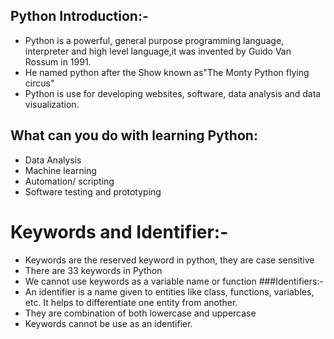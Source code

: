 ## Python Introduction:-
* Python is a powerful, general purpose programming language, interpreter and high level language,it was invented by Guido Van Rossum in 1991.
* He named python after the Show known as"The Monty Python flying circus"
* Python is use for developing websites, software, data analysis and data visualization.

## What can you do with learning Python:
* Data Analysis
* Machine learning
* Automation/ scripting
* Software testing and prototyping

# Keywords and Identifier:-
* Keywords are the reserved keyword in python, they are case sensitive
* There are 33 keywords in Python
* We cannot use keywords as a variable name or function
###Identifiers:-
* An identifier is a name given to entities like class, functions, variables, etc. It helps to differentiate one entity from another.
* They are combination of both lowercase and uppercase
* Keywords cannot be use as an identifier.
